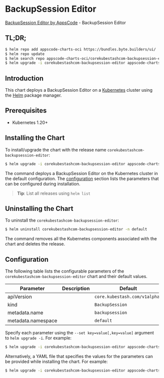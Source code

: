 # BackupSession Editor

[BackupSession Editor by AppsCode](https://byte.builders) - BackupSession Editor

## TL;DR;

```bash
$ helm repo add appscode-charts-oci https://bundles.byte.builders/ui/
$ helm repo update
$ helm search repo appscode-charts-oci/corekubestashcom-backupsession-editor --version=v0.4.20
$ helm upgrade -i corekubestashcom-backupsession-editor appscode-charts-oci/corekubestashcom-backupsession-editor -n default --create-namespace --version=v0.4.20
```

## Introduction

This chart deploys a BackupSession Editor on a [Kubernetes](http://kubernetes.io) cluster using the [Helm](https://helm.sh) package manager.

## Prerequisites

- Kubernetes 1.20+

## Installing the Chart

To install/upgrade the chart with the release name `corekubestashcom-backupsession-editor`:

```bash
$ helm upgrade -i corekubestashcom-backupsession-editor appscode-charts-oci/corekubestashcom-backupsession-editor -n default --create-namespace --version=v0.4.20
```

The command deploys a BackupSession Editor on the Kubernetes cluster in the default configuration. The [configuration](#configuration) section lists the parameters that can be configured during installation.

> **Tip**: List all releases using `helm list`

## Uninstalling the Chart

To uninstall the `corekubestashcom-backupsession-editor`:

```bash
$ helm uninstall corekubestashcom-backupsession-editor -n default
```

The command removes all the Kubernetes components associated with the chart and deletes the release.

## Configuration

The following table lists the configurable parameters of the `corekubestashcom-backupsession-editor` chart and their default values.

|     Parameter      | Description |                 Default                  |
|--------------------|-------------|------------------------------------------|
| apiVersion         |             | <code>core.kubestash.com/v1alpha1</code> |
| kind               |             | <code>BackupSession</code>               |
| metadata.name      |             | <code>backupsession</code>               |
| metadata.namespace |             | <code>default</code>                     |


Specify each parameter using the `--set key=value[,key=value]` argument to `helm upgrade -i`. For example:

```bash
$ helm upgrade -i corekubestashcom-backupsession-editor appscode-charts-oci/corekubestashcom-backupsession-editor -n default --create-namespace --version=v0.4.20 --set apiVersion=core.kubestash.com/v1alpha1
```

Alternatively, a YAML file that specifies the values for the parameters can be provided while
installing the chart. For example:

```bash
$ helm upgrade -i corekubestashcom-backupsession-editor appscode-charts-oci/corekubestashcom-backupsession-editor -n default --create-namespace --version=v0.4.20 --values values.yaml
```
